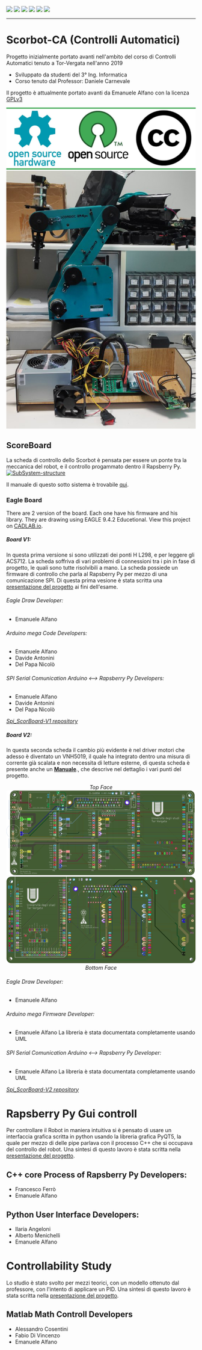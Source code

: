 ![](https://img.shields.io/github/stars/Alfystar/Scorbot-CA) ![](https://img.shields.io/github/forks/Alfystar/Scorbot-CA) ![](https://img.shields.io/github/tag/Alfystar/Scorbot-CA) ![](https://img.shields.io/github/release/Alfystar/Scorbot-CA) ![](https://img.shields.io/github/issues/Alfystar/Scorbot-CA) ![](https://img.shields.io/bower/v/editor.md.svg)

------------

# Scorbot-CA (Controlli Automatici)
Progetto inizialmente portato avanti nell'ambito del corso di Controlli Automatici tenuto a Tor-Vergata nell'anno 2019
- Sviluppato da studenti del 3° Ing. Informatica
- Corso tenuto dal Professor: Daniele Carnevale

Il progetto è attualmente portato avanti da Emanuele Alfano con la licenza [GPLv3](https://github.com/Alfystar/Scorbot-CA/blob/master/LICENSE "GPLv3")
<p align="center">
  <img src="https://github.com/Alfystar/Scorbot-CA/blob/master/license.png?raw=true">
  <br>  
  <img src="https://github.com/Alfystar/Scorbot-CA/blob/master/1_Doc/Slide%20show%20develop/Presentazione%20Scorbot%20low%20level/Hardware/Frontale%20sistema.png?raw=true">
</p>

## ScoreBoard
La scheda di controllo dello Scorbot è pensata per essere un ponte tra la meccanica del robot, e il controllo progammato dentro il Rapsberry Py.
[![SubSystem-structure](https://github.com/Alfystar/Scorbot-CA/blob/master/1_Doc/Media/Spi_ScorBoard-idea.png?raw=true "SubSystem-structure")](https://github.com/Alfystar/Scorbot-CA/blob/master/1_Doc/ScorBoard_v2-MANUAL.pdf "SubSystem-structure")

Il manuale di questo sotto sistema è trovabile [qui](https://github.com/Alfystar/Scorbot-CA/blob/master/1_Doc/ScorBoard_v2-MANUAL.pdf "qui").

### Eagle Board
There are 2 version of the board.
Each one have his firmware and his library.
They are drawing using EAGLE 9.4.2 Educetional.
View this project on [CADLAB.io](https://cadlab.io/project/1649). 
#####  Board V1:
In questa prima versione si sono utilizzati dei ponti H L298, e per leggere gli ACS712.
La scheda soffriva di vari problemi di connessioni tra i pin in fase di progetto, le quali sono tutte risolvibili a mano.
La scheda possiede un firmware di controllo che parla al Rapsberry Py per mezzo di una comunicazione SPI. Di questa prima vesione è stata scritta una [presentazione del progetto](https://github.com/Alfystar/Scorbot-CA/blob/master/1_Doc/ProjectPresentation-V1.pdf) ai fini dell'esame.
######  Eagle Draw Developer:
 - Emanuele Alfano

###### Arduino mega Code Developers:
- Emanuele Alfano
- Davide Antonini
- Del Papa Nicolò

###### SPI Serial Comunication Arduino <--> Rapsberry Py Developers:
- Emanuele Alfano
- Davide Antonini
- Del Papa Nicolò

[*Spi_ScorBoard-V1 repository*](https://github.com/Alfystar/Scorbot-CA/tree/master/2_boardSystem/V1 "Spi_ScorBoard-V1 repository")



#####  Board V2:
In questa seconda scheda il cambio più evidente è nel driver motori che adesso è diventato un VNH5019, il quale ha integrato dentro una misura di corrente già scalata e non necessita di letture esterne, di questa scheda è presente anche un [**Manuale**](https://github.com/Alfystar/Scorbot-CA/blob/master/1_Doc/ScorBoard_v2-MANUAL.pdf "qui")., che descrive nel dettaglio i vari punti del progetto.
<p align="center">
  <i>Top Face</i>
  <img src="https://github.com/Alfystar/Scorbot-CA/blob/master/2_boardSystem/V2/HW/ScoreBoard-V2/GerberFile/ScoreBoard-V2_top.png?raw=true"> 
  <br>  
  <img src="https://github.com/Alfystar/Scorbot-CA/blob/master/2_boardSystem/V2/HW/ScoreBoard-V2/GerberFile/ScoreBoard-V2_bot.png?raw=true"> 
  <i>Bottom Face</i>
</p>

###### Eagle Draw Developer:
 - Emanuele Alfano

###### Arduino mega Firmware Developer:
- Emanuele Alfano
La libreria è stata documentata completamente usando UML

###### SPI Serial Comunication Arduino <--> Rapsberry Py Developer:
- Emanuele Alfano
La libreria è stata documentata completamente usando UML

[*Spi_ScorBoard-V2 repository*](https://github.com/Alfystar/Scorbot-CA/tree/master/2_boardSystem/V2 "Spi_ScorBoard-V2 repository")


# Rapsberry Py Gui controll
Per controllare il Robot in maniera intuitiva si è pensato di usare un interfaccia grafica scritta in python usando la libreria grafica PyQT5, la quale per mezzo di delle pipe parlava con il processo C++ che si occupava del controllo del robot.
Una sintesi di questo lavoro è stata scritta nella [presentazione del progetto](https://github.com/Alfystar/Scorbot-CA/blob/master/1_Doc/ProjectPresentation-V1.pdf).
## C++ core Process of Rapsberry Py Developers:
- Francesco Ferrò
- Emanuele Alfano

## Python User Interface Developers:
- Ilaria Angeloni
- Alberto Menichelli
- Emanuele Alfano

# Controllability Study
Lo studio è stato svolto per mezzi teorici, con un modello ottenuto dal professore, con l'intento di applicare un PID.
Una sintesi di questo lavoro è stata scritta nella [presentazione del progetto](https://github.com/Alfystar/Scorbot-CA/blob/master/1_Doc/ProjectPresentation-V1.pdf).
## Matlab Math Controll Developers
- Alessandro Cosentini
- Fabio Di Vincenzo
- Emanuele Alfano
